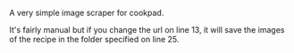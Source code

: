 A very simple image scraper for cookpad.

It's fairly manual but if you change the url on line 13, it will save the images of the recipe in the folder specified on line 25.
